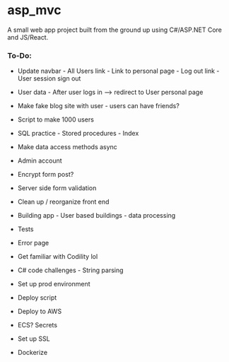 # asp_mvc

A small web app project built from the ground up using C#/ASP.NET Core and JS/React.

### **To-Do**:
* Update navbar - All Users link - Link to personal page - Log out link - User session sign out
* User data - After user logs in --> redirect to User personal page

* Make fake blog site with user - users can have friends?
* Script to make 1000 users
* SQL practice - Stored procedures - Index
* Make data access methods async
* Admin account
* Encrypt form post?
* Server side form validation
* Clean up / reorganize front end

* Building app - User based buildings - data processing
* Tests
* Error page

* Get familiar with Codility lol
* C# code challenges - String parsing

* Set up prod environment
* Deploy script
* Deploy to AWS
* ECS? Secrets
* Set up SSL
* Dockerize
